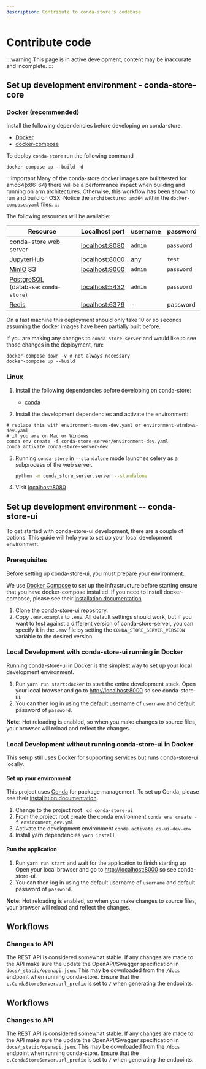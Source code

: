 ```yaml
---
description: Contribute to conda-store's codebase
---
```


# Contribute code

:::warning
This page is in active development, content may be inaccurate and incomplete.
:::

## Set up development environment - conda-store-core

### Docker (recommended)

Install the following dependencies before developing on conda-store.

- [Docker](https://docs.docker.com/engine/install/)
- [docker-compose](https://docs.docker.com/compose/install/)

To deploy `conda-store` run the following command

```shell
docker-compose up --build -d
```

:::important
Many of the conda-store docker images are built/tested for amd64(x86-64)
there will be a performance impact when building and running on
arm architectures. Otherwise, this workflow has been shown to run and build on OSX.
Notice the `architecture: amd64` within the `docker-compose.yaml` files.
:::

The following resources will be available:

| Resource | Localhost port | username | password |
|----------|----------------|----------|----------|
| conda-store web server | [localhost:8080](http://localhost:8080)| `admin` | `password`|
| [JupyterHub](https://jupyter.org/hub) | [localhost:8000](http://localhost:8000) | any | `test` |
| [MinIO](https://min.io/) S3 |  [localhost:9000](http://localhost:9000) | `admin` | `password` |
| [PostgreSQL](https://www.postgresql.org/) (database: `conda-store`)| [localhost:5432](http://localhost:5432) | `admin` | `password` |
| [Redis](https://www.redis.com/) |  [localhost:6379](http://localhost:6379) | - | password |

On a fast machine this deployment should only take 10 or so seconds
assuming the docker images have been partially built before.

If you are making any changes to `conda-store-server` and would like to see
those changes in the deployment, run:

```shell
docker-compose down -v # not always necessary
docker-compose up --build
```

### Linux

1. Install the following dependencies before developing on conda-store:

   - [conda](https://docs.conda.io/projects/conda/en/latest/user-guide/install/linux.html)

2. Install the development dependencies and activate the environment:

```shell
# replace this with environment-macos-dev.yaml or environment-windows-dev.yaml
# if you are on Mac or Windows
conda env create -f conda-store-server/environment-dev.yaml
conda activate conda-store-server-dev
```

3. Running `conda-store` in `--standalone` mode launches celery as a
subprocess of the web server.

    ```bash
    python -m conda_store_server.server --standalone
   ```

1. Visit [localhost:8080](http://localhost:8080/)

## Set up development environment -- conda-store-ui

To get started with conda-store-ui development, there are a couple of options. This guide will help you to set up your local development environment.

### Prerequisites

Before setting up conda-store-ui, you must prepare your environment.

We use [Docker Compose](https://docs.docker.com/compose/) to set up the infrastructure before starting ensure that you have docker-compose installed. If you need to install docker-compose, please see their [installation documentation](https://docs.docker.com/compose/install/)

1. Clone the [conda-store-ui](https://github.com/conda-incubator/conda-store-ui.git) repository.
2. Copy `.env.example` to `.env`. All default settings should work, but if you want to test against a different version of conda-store-server, you can specify it in the `.env` file by setting the `CONDA_STORE_SERVER_VERSION` variable to the desired version

### Local Development with conda-store-ui running in Docker

Running conda-store-ui in Docker is the simplest way to set up your local development environment.

1. Run `yarn run start:docker` to start the entire development stack.
Open your local browser and go to [http://localhost:8000](http://localhost:8000) so see conda-store-ui.
3. You can then log in using the default username of `username` and default password of `password`.

**Note:** Hot reloading is enabled, so when you make changes to source files, your browser will reload and reflect the changes.

### Local Development without running conda-store-ui in Docker

This setup still uses Docker for supporting services but runs conda-store-ui locally.

#### Set up your environment

This project uses [Conda](https://conda.io) for package management. To set up Conda, please see their [installation documentation](https://docs.conda.io/projects/conda/en/latest/user-guide/install/index.html).
1. Change to the project root ` cd conda-store-ui`
2. From the project root create the conda environment `conda env create -f environment_dev.yml`
3. Activate the development environment `conda activate cs-ui-dev-env`
4. Install yarn dependencies `yarn install`

#### Run the application

1. Run `yarn run start` and wait for the application to finish starting up
Open your local browser and go to [http://localhost:8000](http://localhost:8000) so see conda-store-ui.
3. You can then log in using the default username of `username` and default password of `password`.

**Note:** Hot reloading is enabled, so when you make changes to source files, your browser will reload and reflect the changes.

<!-- TODO

## jupyterlab-conda-store

-->

## Workflows

### Changes to API

The REST API is considered somewhat stable. If any changes are made to
the API make sure the update the OpenAPI/Swagger specification in
`docs/_static/openapi.json`. This may be downloaded from the `/docs`
endpoint when running conda-store. Ensure that the
`c.CondaStoreServer.url_prefix` is set to `/` when generating the
endpoints.
<!-- TODO -->

## Workflows

### Changes to API

The REST API is considered somewhat stable. If any changes are made to
the API make sure the update the OpenAPI/Swagger specification in
`docs/_static/openapi.json`. This may be downloaded from the `/docs`
endpoint when running conda-store. Ensure that the
`c.CondaStoreServer.url_prefix` is set to `/` when generating the
endpoints.
